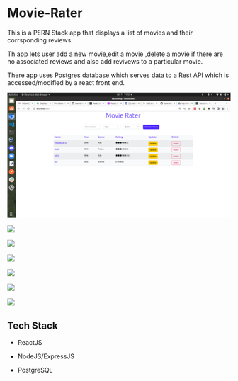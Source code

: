 # Movie-Rater
This is a PERN Stack app that displays a list of movies and their corrsponding reviews.

Th app lets user add a new movie,edit a movie ,delete a movie if there are no associated reviews and also add revivews to a particular movie.

There app uses Postgres database which serves data to a Rest API which is accessed/modified by a react front end.

![](client//images//MovieRater1.png)

![](images//MovieRater2.png)

![](images//MovieRater3.png)

![](images//MovieRater4.png)

![](images//MovieRater4.png)

![](images//MovieRater5.png)

![](images//MovieRater6.png)

## Tech Stack 

* ReactJS

* NodeJS/ExpressJS

* PostgreSQL
